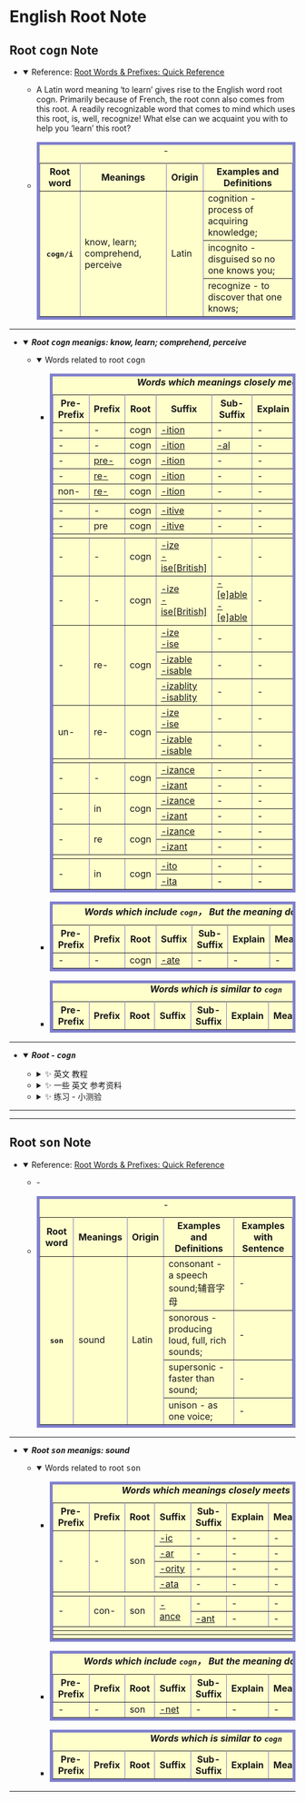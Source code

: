 # English Root Note
## <a id="english-root-cogn">Root <kbd>cogn</kbd> Note</a>
  * <details open>
        <summary>
            Reference: <a href="https://www.learnthat.org/pages/view/roots.html">Root Words & Prefixes: Quick Reference</a>
        </summary>
        <ul style="disc">
            <li>A Latin word meaning ‘to learn’ gives rise to the English word root cogn. Primarily because of French, the root conn also comes from this root. A readily recognizable word that comes to mind which uses this root, is, well, recognize! What else can we acquaint you with to help you ‘learn’ this root?
            </li>
            <li>
                <!-- <table cellspacing="5"> -->
                <table cellspacing="5" border="5" bordercolor="#8080cc" bordercolorlight="#8080c0" bordercolordark="#400080" bgcolor="#ffffcc">
                    <caption>-</caption>
                    <tr>
                        <th>Root word</th>
                        <th>Meanings</th>
                        <th>Origin</th>
                        <th>Examples and Definitions</th>
                    </tr>
                    <tr>
                        <th rowspan="3"><kbd>cogn/i</kbd></th>
                        <td rowspan="3">know, learn; comprehend, perceive</td>
                        <td rowspan="3">Latin</td>
                        <td>cognition - process of acquiring knowledge;</td>
                    </tr>
                    <tr>
                        <td>incognito - disguised so no one knows you;</td>
                    </tr>
                    <tr>
                        <td>recognize - to discover that one knows;</td>
                    </tr>
                </table>
            </li>
        </ul>
    </details>

----

  * <a id="english-root-cogn-table"></a><details open>
        <summary>
            <i><b>Root <kbd>cogn</kbd> meanigs: know, learn; comprehend, perceive</b></i>
        </summary>
        <ul style="disc">
            <li>
                <details open>
                    <summary>
                        Words related to root <kbd>cogn</kbd>
                    </summary>
                    <ul>
                        <li>
                            <!-- <table cellspacing="5"> -->
                            <table cellspacing="5" border="5" bordercolor="#8080cc" bordercolorlight="#8080c0" bordercolordark="#400080" bgcolor="#ffffcc">
                                <caption><i><b>Words which meanings closely meet <kbd>cogn</kbd></b></i></caption>
                                <tr>
                                    <th>Pre-Prefix</th>
                                    <th>Prefix</th>
                                    <th>Root</th>
                                    <th>Suffix</th>
                                    <th>Sub-Suffix</th>
                                    <th>Explain</th>
                                    <th>Meanings</th>
                                    <th>Sample Sentences</th>
                                </tr>
                                <tr>
                                    <td> - </td>
                                    <td> - </td>
                                    <td> cogn </td>
                                    <td> <a href="https://www.merriam-webster.com/dictionary/-tion">-ition</a> </td>
                                    <td> - </td>
                                    <td> - </td>
                                    <td> - </td>
                                    <td> - </td>
                                </tr>
                                <tr>
                                    <td> - </td>
                                    <td> - </td>
                                    <td> cogn </td>
                                    <td> <a href="https://www.merriam-webster.com/dictionary/-tion">-ition</a> </td>
                                    <td> <a href="https://www.merriam-webster.com/dictionary/-al">-al</a> </td>
                                    <td> - </td>
                                    <td> - </td>
                                    <td> - </td>
                                </tr>
                                <tr>
                                    <td> - </td>
                                    <td> <a href="https://www.merriam-webster.com/dictionary/pre-">pre-</a> </td>
                                    <td> cogn </td>
                                    <td> <a href="https://www.merriam-webster.com/dictionary/-tion">-ition</a> </td>
                                    <td> - </td>
                                    <td> - </td>
                                    <td> - </td>
                                    <td> - </td>
                                </tr>
                                <tr>
                                    <td> - </td>
                                    <td> <a href="https://www.merriam-webster.com/dictionary/pre-">re-</a> </td>
                                    <td> cogn </td>
                                    <td> <a href="https://www.merriam-webster.com/dictionary/-tion">-ition</a> </td>
                                    <td> - </td>
                                    <td> - </td>
                                    <td> - </td>
                                    <td> - </td>
                                </tr>
                                <tr>
                                    <td> non- </td>
                                    <td> <a href="https://www.merriam-webster.com/dictionary/pre-">re-</a> </td>
                                    <td> cogn </td>
                                    <td> <a href="https://www.merriam-webster.com/dictionary/-tion">-ition</a> </td>
                                    <td> - </td>
                                    <td> - </td>
                                    <td> - </td>
                                    <td> - </td>
                                </tr>
                                <tr>
                                    <td colspan="8"></td>
                                </tr>
                                <tr>
                                    <td> - </td>
                                    <td> - </td>
                                    <td> cogn </td>
                                    <td> <a href="https://www.merriam-webster.com/dictionary/-ive">-itive</a> </td>
                                    <td> - </td>
                                    <td> - </td>
                                    <td> - </td>
                                    <td> - </td>
                                </tr>
                                <tr>
                                    <td> - </td>
                                    <td> pre </td>
                                    <td> cogn </td>
                                    <td> <a href="https://www.merriam-webster.com/dictionary/-ive">-itive</a> </td>
                                    <td> - </td>
                                    <td> - </td>
                                    <td> - </td>
                                    <td> - </td>
                                </tr>
                                <tr>
                                    <td colspan="8"></td>
                                </tr>
                                <tr>
                                    <td> - </td>
                                    <td> - </td>
                                    <td> cogn </td>
                                    <td> <a href="https://www.merriam-webster.com/dictionary/-ize">-ize<br />-ise[British]</a> </td>
                                    <td> - </td>
                                    <td> - </td>
                                    <td> - </td>
                                    <td> - </td>
                                </tr>
                                <tr>
                                    <td> - </td>
                                    <td> - </td>
                                    <td> cogn </td>
                                    <td> <a href="https://www.merriam-webster.com/dictionary/-ize">-ize<br />-ise[British]</a> </td>
                                    <td> <a href="https://www.merriam-webster.com/dictionary/-able">-[e]able<br />-[e]able</a> </td>
                                    <td> - </td>
                                    <td> - </td>
                                    <td> - </td>
                                </tr>
                                <tr>
                                    <td rowspan="3"> - </td>
                                    <td rowspan="3"> re- </td>
                                    <td rowspan="3"> cogn </td>
                                    <td> <a href="https://www.merriam-webster.com/dictionary/-ize">-ize<br />-ise</a> </td>
                                    <td> - </td>
                                    <td> - </td>
                                    <td> - </td>
                                    <td> - </td>
                                </tr>
                                <tr>
                                    <td> <a href="https://www.merriam-webster.com/dictionary/-able">-izable<br />-isable</a> </td>
                                    <td> - </td>
                                    <td> - </td>
                                    <td> - </td>
                                </tr>
                                <tr>
                                    <td> <a href="https://www.merriam-webster.com/dictionary/-ability">-izablity<br />-isablity</a> </td>
                                    <td> - </td>
                                    <td> - </td>
                                    <td> - </td>
                                </tr>
                                <tr>
                                    <td rowspan="2"> un- </td>
                                    <td rowspan="2"> re- </td>
                                    <td rowspan="2"> cogn </td>
                                    <td> <a href="https://www.merriam-webster.com/dictionary/-ize">-ize<br />-ise</a> </td>
                                    <td> - </td>
                                    <td> - </td>
                                    <td> - </td>
                                    <td> - </td>
                                </tr>
                                <tr>
                                    <td> <a href="https://www.merriam-webster.com/dictionary/-able">-izable<br />-isable</a> </td>
                                    <td> - </td>
                                    <td> - </td>
                                    <td> - </td>
                                </tr>
                                <tr>
                                    <td colspan="8"></td>
                                </tr>
                                <tr>
                                    <td rowspan="2"> - </td>
                                    <td rowspan="2"> - </td>
                                    <td rowspan="2"> cogn </td>
                                    <td> <a href="https://www.merriam-webster.com/dictionary/-ance">-izance</a> </td>
                                    <td> - </td>
                                    <td> - </td>
                                    <td> - </td>
                                    <td> - </td>
                                </tr>
                                <tr>
                                    <td> <a href="https://www.merriam-webster.com/dictionary/-ant">-izant</a> </td>
                                    <td> - </td>
                                    <td> - </td>
                                    <td> - </td>
                                </tr>
                                <tr>
                                    <td rowspan="2"> - </td>
                                    <td rowspan="2"> in </td>
                                    <td rowspan="2"> cogn </td>
                                    <td> <a href="https://www.merriam-webster.com/dictionary/-ance">-izance</a> </td>
                                    <td> - </td>
                                    <td> - </td>
                                    <td> - </td>
                                    <td> - </td>
                                </tr>
                                <tr>
                                    <td> <a href="https://www.merriam-webster.com/dictionary/-ant">-izant</a> </td>
                                    <td> - </td>
                                    <td> - </td>
                                    <td> - </td>
                                </tr>
                                <tr>
                                    <td rowspan="2"> - </td>
                                    <td rowspan="2"> re </td>
                                    <td rowspan="2"> cogn </td>
                                    <td> <a href="https://www.merriam-webster.com/dictionary/-ance">-izance</a> </td>
                                    <td> - </td>
                                    <td> - </td>
                                    <td> - </td>
                                    <td> - </td>
                                </tr>
                                <tr>
                                    <td> <a href="https://www.merriam-webster.com/dictionary/-ant">-izant</a> </td>
                                    <td> - </td>
                                    <td> - </td>
                                    <td> - </td>
                                </tr>
                                <tr>
                                    <td colspan="8"></td>
                                </tr>
                                <tr>
                                    <td rowspan="2"> - </td>
                                    <td rowspan="2"> in </td>
                                    <td rowspan="2"> cogn </td>
                                    <td> <a href="https://www.merriam-webster.com/dictionary/-to">-ito</a> </td>
                                    <td> - </td>
                                    <td> - </td>
                                    <td> - </td>
                                    <td> - </td>
                                </tr>
                                <tr>
                                    <td> <a href="https://www.merriam-webster.com/dictionary/-ta">-ita</a> </td>
                                    <td> - </td>
                                    <td> - </td>
                                    <td> - </td>
                                </tr>
                            </table>
                        </li>
                        <li>
                            <!-- <table cellspacing="5"> -->
                            <table cellspacing="5" border="5" bordercolor="#8080cc" bordercolorlight="#8080c0" bordercolordark="#400080" bgcolor="#ffffcc">
                                <caption><i><b>Words which include <kbd>cogn</kbd>， But the meaning doesn't match</b></i></caption>
                                <tr>
                                    <th>Pre-Prefix</th>
                                    <th>Prefix</th>
                                    <th>Root</th>
                                    <th>Suffix</th>
                                    <th>Sub-Suffix</th>
                                    <th>Explain</th>
                                    <th>Meanings</th>
                                    <th>Sample Sentences</th>
                                </tr>
                                <tr>
                                    <td> - </td>
                                    <td> - </td>
                                    <td> cogn </td>
                                    <td> <a href="https://www.merriam-webster.com/dictionary/-ance">-ate</a> </td>
                                    <td> - </td>
                                    <td> - </td>
                                    <td> - </td>
                                    <td> - </td>
                                </tr>
                            </table>
                        </li>
                        <li>
                            <!-- <table cellspacing="5"> -->
                            <table cellspacing="5" border="5" bordercolor="#8080cc" bordercolorlight="#8080c0" bordercolordark="#400080" bgcolor="#ffffcc">
                                <caption><i><b>Words which is similar to <kbd>cogn</kbd></b></i></caption>
                                <tr>
                                    <th>Pre-Prefix</th>
                                    <th>Prefix</th>
                                    <th>Root</th>
                                    <th>Suffix</th>
                                    <th>Sub-Suffix</th>
                                    <th>Explain</th>
                                    <th>Meanings</th>
                                    <th>Sample Sentences</th>
                                </tr>
                            </table>
                        </li>
                    </ul>
                </details>
            </li>
        </ul>
    </details>

----

  * <details open>
        <summary>
         <i><b>Root - <kbd>cogn</kbd></b></i>
        </summary>
        <ul style="disc">
           <li>
               <details>
                  <summary>
                      ✨ 英文 教程
                  </summary>
                  <ul>
                      <li>
                          <details>
                             <summary>
                                🔸 <kbd>cogn</kbd> - learn, know
                             </summary>
                             <ul>
                                 <li> ✨ this article is good 👉 <a href="https://www.membean.com/rootcasts/cogn-learn/">Mental Cogs Cognition: cogn-learn</a>
                                 </li>
                                 <li> ✨ 与 上一篇 相同，只是网址 和 编排 不同 ，前篇 更新一些 👉 <a href="https://membean.com/roots/cogn-learn"><kbd>cogn</kbd> - learn, know</a>
                                 </li>
                             </ul>
                          </details>
                      </li>
                      <li>
                          <details>
                             <summary>
                                 🔸 <a href="https://wordinfo.info">English Word Information - Word Info about English Vocabulary</a> 提供的教程
                             </summary>
                             <ul>
                                 <li> ✨ English Word Information - Word Info about English Vocabulary 👉 <a href="https://wordinfo.info/unit/519"><kbd>cogni-</kbd>, <kbd>cogn-</kbd>, <kbd>cognosc-</kbd> 🔹 Latin: know, learn; comprehend, perceive</a>
                                 </li>
                             </ul>
                          </details>
                      </li>
                      <li>
                          <details>
                             <summary>
                                 🔸 <a href="https://thepickledspruit.org"> </a> 这个网站 博主 Mona 提供 的 关于 学习 cogn 词根 的 一些 知识
                             </summary>
                             <ul>
                                 <li> ✨ What Is The Meaning Of The Root Word Cogn? 👉 <a href="https://thepickledspruit.org/what-is-the-meaning-of-the-root-word-cogn/">What Is The Meaning Of The Root Word Cogn?</a>
                                 </li>
                             </ul>
                          </details>
                      </li>
                      <li>
                          <details>
                             <summary>
                                 🔸 <a href="https://softca.tistory.com/">softca.tistory.com</a> 提供的一些词根学习教程
                             </summary>
                             <ul>
                                 <li>
                                     <details>
                                        <summary>
                                            ✨ ENGLISH ROOT WORD: <kbd>cogn-</kbd>, <kbd>cognit-</kbd> from Latin cognoscere, cognitus, cognit
                                        </summary>
                                        <ul> 
                                           <li> ✨ ENGLISH ROOT WORD: <kbd>cogn-</kbd>, <kbd>cognit-</kbd> from Latin cognoscere, cognitus, cognit 👉 <a href="https://softca.tistory.com/1643">ENGLISH ROOT WORD: <kbd>cogn-</kbd>, <kbd>cognit-</kbd> from Latin cognoscere, cognitus, cognit</a>
                                           </li>
                                        </ul>
                                      </details>
                                 </li>
                             </ul>
                          </details>
                      </li>
                      <li>
                          <details>
                             <summary>
                                🔸 YouTube 上 的 教程
                             </summary>
                             <ul>
                                 <li>
                                     <details>
                                        <summary>
                                            ✨ VocabularyTV on ESL 提供的教程 👉 <a href="https://www.youtube.com/playlist?list=PLxlCtvzFKXiyfYu91PB8IoMIQt2TwLEkH">Build Vocabulary through Root Words: Most Important Vocabulary Words for SAT/ GRE/CAT/ GMAT/ CLAT/SSC and Other Exams</a>
                                        </summary>
                                        <ul> 
                                           <li> ✨ Word Roots: GNO/ COGN/ CONN and derived words Illustrated ( Vocabulary L-29) 👉 <a href="https://www.youtube.com/watch?v=ju3LC-48Av8">Word Roots: GNO/ COGN/ CONN and derived words Illustrated ( Vocabulary L-29)</a>
                                           </li>
                                        </ul>
                                      </details>
                                 </li>
                                 <li>
                                     <details>
                                        <summary>
                                            ✨ Top 220 Root Words By Nimisha Bansal from India 👉 <a href="https://www.youtube.com/playlist?list=PLQnVQWG46dr1HejeHEewtpGGQd0tCPYpU">Root Words Vocabulary | Nimisha Bansal | Bank | SSC</a>
                                        </summary>
                                        <ul> 
                                           <li> ✨ 创建 Java Application 教程 👉 <a href="https://docs.gradle.org/current/userguide/building_java_projects.html#sec:building_java_applications">Building Java applications</a>
                                           </li>
                                        </ul>
                                      </details>
                                 </li>
                             </ul>
                          </details>
                      </li>
                  </ul>
               </details>
           </li>
           <li>
               <details>
                  <summary>
                      ✨ 一些 英文 参考资料
                  </summary>
                  <ul>
                      <li>
                          <details>
                             <summary>
                                🔸 The Free Dictionary 上 的 关于 <kbd>cogn</kbd> 的 资料
                             </summary>
                             <ul>
                                 <li>
                                     <details>
                                        <summary>
                                            ✨ 包含 词根 cogn 单词 列表
                                        </summary>
                                        <ul> 
                                           <li> ✨ Words containing cogn 👉 <a href="https://www.thefreedictionary.com/words-containing-cogn">Words containing cogn</a>
                                           </li>
                                        </ul>
                                      </details>
                                 </li>
                             </ul>
                          </details>
                      </li>
                  </ul>
               </details>
           </li>
           <li>
               <details>
                  <summary>
                      ✨ 练习 - 小测验
                  </summary>
                  <ul>
                      <li>
                          <details>
                             <summary>
                                🔸 Root Word: "cogn"
                             </summary>
                             <ul>
                                 <li>
                                     <details>
                                        <summary>
                                            ✨ Root Word: "cogn" 👉 <a href="https://quizlet.com/71148312/root-word-cogn-flash-cards/">Root Word: "cogn"</a>
                                        </summary>
                                        <ul> 
                                           <li> ✨ Root Word: "cogn / sci" 👉 <a href="https://quizlet.com/2584543/root-word-cogn-sci-flash-cards/">CRoot Word: "cogn / sci"</a>
                                           </li>
                                           <li> ✨ Root Word: "cogn / sci" - flashcards 👉 <a href="https://quizlet.com/2584543/flashcards">CRoot Word: "cogn / sci"</a>
                                           </li>
                                        </ul>
                                      </details>
                                 </li>
                             </ul>
                          </details>
                      </li>
                  </ul>
               </details>
           </li>
        </ul>
    </details>

----

----

## <a id="english-root-son">Root <kbd>son</kbd> Note</a>
  * <details open>
        <summary>
            Reference: <a href="https://www.learnthat.org/pages/view/roots.html">Root Words & Prefixes: Quick Reference</a>
        </summary>
        <ul style="disc">
            <li> - 
            </li>
            <li>
                <!-- <table cellspacing="5"> -->
                <table cellspacing="5" border="5" bordercolor="#8080cc" bordercolorlight="#8080c0" bordercolordark="#400080" bgcolor="#ffffcc">
                    <caption>-</caption>
                    <tr>
                        <th>Root word</th>
                        <th>Meanings</th>
                        <th>Origin</th>
                        <th>Examples and Definitions</th>
                        <th>Examples with Sentence</th>
                    </tr>
                    <tr>
                        <th rowspan="4"><kbd>son</kbd></th>
                        <td rowspan="4">sound</td>
                        <td rowspan="4">Latin</td>
                        <td>consonant - a speech sound;辅音字母</td>
                        <td> - </td>
                    </tr>
                    <tr>
                        <td>sonorous - producing loud, full, rich sounds;</td>
                        <td> - </td>
                    </tr>
                    <tr>
                        <td>supersonic - faster than sound;</td>
                        <td> - </td>
                    </tr>
                    <tr>
                        <td>unison - as one voice;</td>
                        <td> - </td>
                    </tr>
                </table>
            </li>
        </ul>
    </details>

----

  * <a id="english-root-son-table"></a><details open>
        <summary>
            <i><b>Root <kbd>son</kbd> meanigs: sound</b></i>
        </summary>
        <ul style="disc">
            <li>
                <details open>
                    <summary>
                        Words related to root <kbd>son</kbd>
                    </summary>
                    <ul>
                        <li>
                            <!-- <table cellspacing="5"> -->
                            <table cellspacing="5" border="5" bordercolor="#8080cc" bordercolorlight="#8080c0" bordercolordark="#400080" bgcolor="#ffffcc">
                                <caption><i><b>Words which meanings closely meets <kbd>cogn</kbd></b></i></caption>
                                <tr>
                                    <th>Pre-Prefix</th>
                                    <th>Prefix</th>
                                    <th>Root</th>
                                    <th>Suffix</th>
                                    <th>Sub-Suffix</th>
                                    <th>Explain</th>
                                    <th>Meanings</th>
                                    <th>Sample Sentences</th>
                                </tr>
                                <tr>
                                    <td rowspan="4"> - </td>
                                    <td rowspan="4"> - </td>
                                    <td rowspan="4"> son </td>
                                    <td> <a href="https://www.merriam-webster.com/dictionary/-ar">-ic</a> </td>
                                    <td> - </td>
                                    <td> - </td>
                                    <td> - </td>
                                    <td> - </td>
                                </tr>
                                <tr>
                                    <td> <a href="https://www.merriam-webster.com/dictionary/-tion">-ar</a> </td>
                                    <td> - </td>
                                    <td> - </td>
                                    <td> - </td>
                                    <td> - </td>
                                </tr>
                                <tr>
                                    <td> <a href="https://www.merriam-webster.com/dictionary/-tion">-ority</a> </td>
                                    <td> - </td>
                                    <td> - </td>
                                    <td> - </td>
                                    <td> - </td>
                                </tr>
                                <tr>
                                    <td> <a href="https://www.merriam-webster.com/dictionary/-tion">-ata</a> </td>
                                    <td> - </td>
                                    <td> - </td>
                                    <td> - </td>
                                    <td> - </td>
                                </tr>
                                <tr>
                                    <td colspan="8"></td>
                                </tr>
                                <tr>
                                    <td rowspan="2"> - </td>
                                    <td rowspan="2"> con- </td>
                                    <td rowspan="2"> son </td>
                                    <td rowspan="2"> <a href="https://www.merriam-webster.com/dictionary/-ar">-ance</a> </td>
                                    <td> - </td>
                                    <td> - </td>
                                    <td> - </td>
                                    <td> - </td>
                                <tr>
                                    <td> <a href="https://www.merriam-webster.com/dictionary/-tion">-ant</a> </td>
                                    <td> - </td>
                                    <td> - </td>
                                    <td> - </td>
                                </tr>
                                </tr>
                                <tr>
                                    <td colspan="8"></td>
                                </tr>
                                <tr>
                                    <td colspan="8"></td>
                                </tr>
                                <tr>
                                    <td colspan="8"></td>
                                </tr>
                            </table>
                        </li>
                        <li>
                            <!-- <table cellspacing="5"> -->
                            <table cellspacing="5" border="5" bordercolor="#8080cc" bordercolorlight="#8080c0" bordercolordark="#400080" bgcolor="#ffffcc">
                                <caption><i><b>Words which include <kbd>cogn</kbd>， But the meaning doesn't match</b></i></caption>
                                <tr>
                                    <th>Pre-Prefix</th>
                                    <th>Prefix</th>
                                    <th>Root</th>
                                    <th>Suffix</th>
                                    <th>Sub-Suffix</th>
                                    <th>Explain</th>
                                    <th>Meanings</th>
                                    <th>Sample Sentences</th>
                                </tr>
                                <tr>
                                    <td> - </td>
                                    <td> - </td>
                                    <td> son </td>
                                    <td> <a href="https://www.merriam-webster.com/dictionary/-tion">-net</a> </td>
                                    <td> - </td>
                                    <td> - </td>
                                    <td> - </td>
                                    <td> - </td>
                                </tr>
                            </table>
                        </li>
                        <li>
                            <!-- <table cellspacing="5"> -->
                            <table cellspacing="5" border="5" bordercolor="#8080cc" bordercolorlight="#8080c0" bordercolordark="#400080" bgcolor="#ffffcc">
                                <caption><i><b>Words which is similar to <kbd>cogn</kbd></b></i></caption>
                                <tr>
                                    <th>Pre-Prefix</th>
                                    <th>Prefix</th>
                                    <th>Root</th>
                                    <th>Suffix</th>
                                    <th>Sub-Suffix</th>
                                    <th>Explain</th>
                                    <th>Meanings</th>
                                    <th>Sample Sentences</th>
                                </tr>
                            </table>
                        </li>
                    </ul>
                </details>
            </li>
        </ul>
    </details>

----
